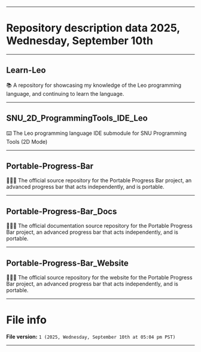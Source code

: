 
***

# Repository description data 2025, Wednesday, September 10th

---

## Learn-Leo

📚️ A repository for showcasing my knowledge of the Leo programming language, and continuing to learn the language. 

---

## SNU_2D_ProgrammingTools_IDE_Leo

⌨️ The Leo programming language IDE submodule for SNU Programming Tools (2D Mode)

---

## Portable-Progress-Bar

💈️💼️💾️ The official source repository for the Portable Progress Bar project, an advanced progress bar that acts independently, and is portable.

---

## Portable-Progress-Bar_Docs

💈️💼️📖️ The official documentation source repository for the Portable Progress Bar project, an advanced progress bar that acts independently, and is portable.
 
---

## Portable-Progress-Bar_Website

💈️💼️🌐️ The official source repository for the website for the Portable Progress Bar project, an advanced progress bar that acts independently, and is portable.

***

# File info

**File version:** `1 (2025, Wednesday, September 10th at 05:04 pm PST)`

***

